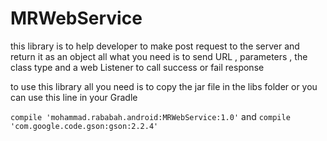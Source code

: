 # MRWebService
this library is to help developer to make post request to the server and return it as an object all what you need is to send URL , parameters , the class type and a web Listener to call success or fail response 

to use this library all  you need is to copy the jar file in the libs folder
or you can use this line in your Gradle

`compile 'mohammad.rababah.android:MRWebService:1.0'`
and
`compile 'com.google.code.gson:gson:2.2.4'`
